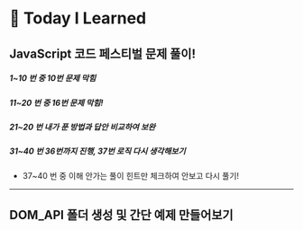 
# :pencil: Today I Learned
    
## JavaScript 코드 페스티벌 문제 풀이!


##### 1~10 번 중 10번 문제 막힘

##### 11~20 번 중 16번 문제 막힘!

##### 21~20 번 내가 푼 방법과 답안 비교하여 보완

##### 31~40 번 36번까지 진행, 37번 로직 다시 생각해보기

- 37~40 번 중 이해 안가는 풀이 힌트만 체크하여 안보고 다시 풀기!

<hr>

## DOM_API 폴더 생성 및 간단 예제 만들어보기
